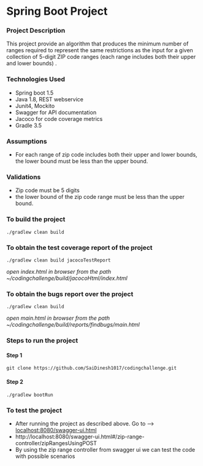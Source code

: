 # Spring Boot Project

### Project Description
This project provide an algorithm that produces the minimum number of ranges required to represent the same restrictions 
as the input for a given collection of 5-digit ZIP code ranges (each range includes both their upper and lower bounds) .

### Technologies Used
* Spring boot 1.5
* Java 1.8, REST webservice
* Junit4, Mockito
* Swagger for API documentation
* Jacoco for code coverage metrics
* Gradle 3.5

### Assumptions
* For each range of zip code includes both their upper and lower bounds, the lower bound must be less than the upper bound.

### Validations
* Zip code must be 5 digits
* the lower bound of the zip code range must be less than the upper bound.

### To build the project 
```
./gradlew clean build
```

### To obtain the test coverage report of the project
```
./gradlew clean build jacocoTestReport 
```
_open index.html in browser from the path ~/codingchallenge/build/jacocoHtml/index.html_

### To obtain the bugs report over the project
``` 
./gradlew clean build
```
_open main.html in browser from the path ~/codingchallenge/build/reports/findbugs/main.html_

### Steps to run the project
#### Step 1
```
git clone https://github.com/SaiDinesh1017/codingchallenge.git 
```
#### Step 2
```
./gradlew bootRun
``` 

### To test the project
* After running the project as described above. Go to --> [localhost:8080/swagger-ui.html](localhost:8080/swagger-ui.html)
* http://localhost:8080/swagger-ui.html#/zip-range-controller/zipRangesUsingPOST
* By using the zip range controller from swagger ui we can test the code with possible scenarios
